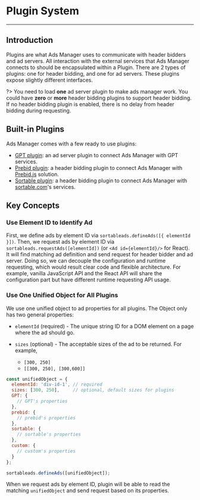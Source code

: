 
# Plugin System

---

## Introduction

Plugins are what Ads Manager uses to communicate with header bidders and ad servers. All interaction with the external services that Ads Manager connects to should be encapsulated within a Plugin. There are 2 types of plugins: one for header bidding, and one for ad servers. These plugins expose slightly different interfaces.

?> You need to load **one** ad server plugin to make ads manager work. You could have **zero** or **more** header bidding plugins to support header bidding. If no header bidding plugin is enabled, there is no delay from header bidding during requesting.

## Built-in Plugins

Ads Manager comes with a few ready to use plugins:

* [GPT plugin](use-gpt-plugin.md): an ad server plugin to connect Ads Manager with GPT services.
* [Prebid plugin](use-prebid-plugin.md): a header bidding plugin to connect Ads Manager with [Prebid.js](http://prebid.org) solution.
* [Sortable plugin](use-sortable-plugin.md): a header bidding plugin to connect Ads Manager with [sortable.com](https://sortable.com)'s services.

## Key Concepts

### Use Element ID to Identify Ad

First, we define ads by element ID via `sortableads.defineAds([{ elementId }])`. Then, we request ads by element ID via `sortableads.requestAds([elementId])` (or `<Ad id={elementId}/>` for React). It will find matching ad definition and send request for header bidder and ad server. Doing so, we can decouple the configuration and runtime requesting, which would result clear code and flexible architecture. For example, vanilla JavaScript API and the React API will share the configuration part but have different runtime requesting API usage.

### Use One Unified Object for All Plugins

We use one unified object to ad properties for all plugins. The Object only has two general properties:

* `elementId` (required) - The unique string ID for a DOM element on a page where the ad should go.

* `sizes` (optional) - The acceptable sizes of the ad to be returned. For example,
  * `[300, 250]`
  * `[[300, 250], [300,600]]`

```js
const unifiedObject = {
  elementId: 'div-id-1', // required
  sizes: [300, 250],     // optional, default sizes for plugins
  GPT: {
    // GPT's properties
  },
  prebid: {
    // prebid's properties
  },
  sortable: {
    // sortable's properties
  },
  custom: {
    // custom's properties
  }
};

sortableads.defineAds([unifiedObject]);
```

When we request ads by element ID, plugin will be able to read the matching `unifiedObject` and send request based on its properties.
